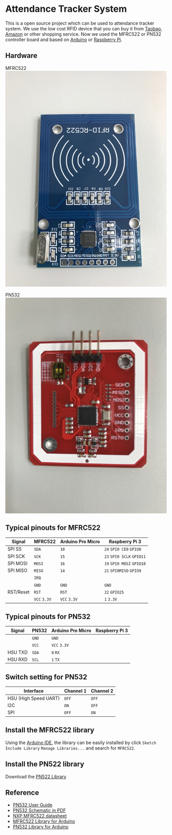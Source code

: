 # Attendance Tracker System

This is a open source project which can be used to attendance tracker system. We use the low cost RFID device that you can buy it from [Taobao](https://world.taobao.com/), [Amazon](https://www.amazon.com/) or other shopping service. Now we used the MFRC522 or PN532 controller board and based on [Arduino](https://www.arduino.cc/) or [Raspberry Pi](https://www.raspberrypi.org/).


## Hardware

MFRC522
![MFRC522](./assets/MFRC522.JPG)

PN532
![PN532](./assets/PN532.JPG)


## Typical pinouts for MFRC522

| Signal    | MFRC522      | Arduino Pro Micro | Raspberry Pi 3            |
| --------- | ------------ | ----------------- | ------------------------- |
| SPI SS    | `SDA`        | `10`              | `24` `SPI0 CE0` `GPIO8`   |
| SPI SCK   | `SCK`        | `15`              | `23` `SPI0 SCLK` `GPIO11` |
| SPI MOSI  | `MOSI`       | `16`              | `19` `SPI0 MOSI` `GPIO10` |
| SPI MISO  | `MISO`       | `14`              | `21` `SPI0MISO` `GPIO9`   |
|           | `IRQ`        |                   |                           |
|           | `GND`        | `GND`             | `GND`                     |
| RST/Reset | `RST`        | `RST`             | `22` `GPIO25`             |
|           | `VCC` `3.3V` | `VCC` `3.3V`      | `1` `3.3V`                |


## Typical pinouts for PN532

| Signal  | PN532 | Arduino Pro Micro | Raspberry Pi 3 |
| ------- | ----- | ----------------- | -------------- |
|         | `GND` | `GND`             |                |
|         | `VCC` | `VCC` `3.3V`      |                |
| HSU TXD | `SDA` | `0` `RX`          |                |
| HSU RXD | `SCL` | `1` `TX`          |                |


## Switch setting for PN532

| Interface             | Channel 1 | Channel 2 |
| --------------------- | --------- | --------- |
| HSU (High Speed UART) | `OFF`     | `OFF`     |
| I2C                   | `ON`      | `OFF`     |
| SPI                   | `OFF`     | `ON`      |


## Install the MFRC522 library

Using the [Arduino IDE](http://www.arduino.cc/en/main/software), the library can be easily installed by click `Sketch`  `Include Library` `Manage Libraries...` and search for `MFRC522`.


## Install the PN522 library

Download the [PN522 Library](https://github.com/elechouse/PN532)


## Reference

* [PN532 User Guide](https://www.elechouse.com/elechouse/images/product/PN532%20NFC%20Module/PN532%20NFC%20RFID%20Module%20Manual.pdf)
* [PN532 Schematic in PDF](https://www.elechouse.com/elechouse/images/product/PN532%20NFC%20Module/NFC_EASY_SHIELD_V2.0.pdf)
* [NXP MFRC522 datasheet](https://www.nxp.com/docs/en/data-sheet/MFRC522.pdf)
* [MFRC522 Library for Arduino](https://github.com/miguelbalboa/rfid)
* [PN532 Library for Arduino](https://github.com/elechouse/PN532)

